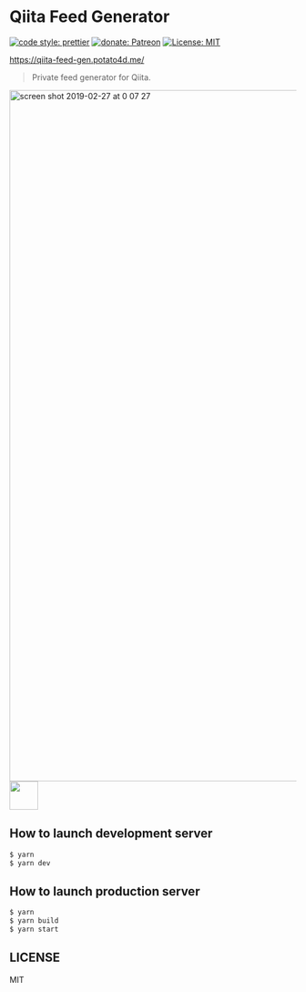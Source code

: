 # Qiita Feed Generator

[![code style: prettier](https://img.shields.io/badge/code_style-prettier-ff69b4.svg?style=flat-square)](https://github.com/prettier/prettier)
[![donate: Patreon](https://img.shields.io/badge/donate-patreon-orange.svg?style=flat-square)](https://www.patreon.com/potato4d)
[![License: MIT](https://img.shields.io/badge/License-MIT-blue.svg?style=flat-square)](https://opensource.org/licenses/MIT)

https://qiita-feed-gen.potato4d.me/

> Private feed generator for Qiita.

<img width="1214" alt="screen shot 2019-02-27 at 0 07 27" src="https://user-images.githubusercontent.com/6993514/53422917-b6ffe200-3a23-11e9-94a5-b46a0eef6ee4.png">

<a href="https://patreon.com/potato4d">
  <img src="https://c5.patreon.com/external/logo/become_a_patron_button@2x.png" height="50">
</a>

## How to launch development server

```bash
$ yarn
$ yarn dev
```

## How to launch production server

```bash
$ yarn
$ yarn build
$ yarn start
```

## LICENSE

MIT
